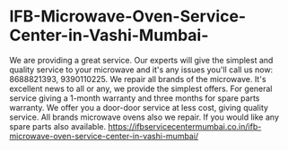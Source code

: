# IFB-Microwave-Oven-Service-Center-in-Vashi-Mumbai-
We are providing a great service. Our experts will give the simplest and quality service to your microwave and it's any issues you'll call us now: 8688821393, 9390110225. We repair all brands of the microwave. It's excellent news to all or any, we provide the simplest offers. For general service giving a 1-month warranty and three months for spare parts warranty. We offer you a door-door service at less cost, giving quality service. All brands microwave ovens also we repair. If you would like any spare parts also available. https://ifbservicecentermumbai.co.in/ifb-microwave-oven-service-center-in-vashi-mumbai/
